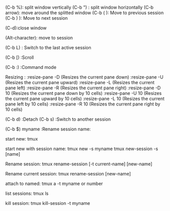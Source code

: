 (C-b %): split window vertically
(C-b ")	: split window horizontally
(C-b arrow): move around the splitted window
(C-b ( ): Move to previous session
(C-b ) ): Move to next session

(C-d):close window

(Alt-character): move to session


(C-b L)		: Switch to the last active session


(C-b [)         :Scroll

(C-b :)		:Command mode

Resizing	:
		:resize-pane -D (Resizes the current pane down)
		:resize-pane -U (Resizes the current pane upward)
		:resize-pane -L (Resizes the current pane left)
		:resize-pane -R (Resizes the current pane right)
		:resize-pane -D 10 (Resizes the current pane down by 10 cells)
		:resize-pane -U 10 (Resizes the current pane upward by 10 cells)
		:resize-pane -L 10 (Resizes the current pane left by 10 cells)
		:resize-pane -R 10 (Resizes the current pane right by 10 cells) 

(C-b d)		:Detach 
(C-b s)         :Switch to another session

(C-b $) myname	:Rename session name: 

start new:
tmux

start new with session name:
tmux new -s myname
tmux new-session -s [name]

Rename session:
tmux rename-session [-t current-name] [new-name]

Rename current session:
tmux rename-session [new-name]


attach to named:
tmux a -t myname or number

list sessions:
tmux ls

kill session:
tmux kill-session -t myname

